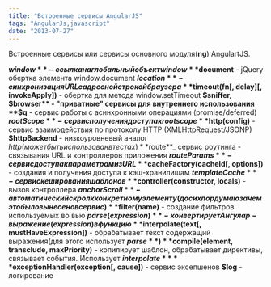```yaml
---
title: "Встроенные сервисы AngularJS"
tags: "AngularJs,javascript"
date: "2013-07-27"
---
```


Встроенные сервисы или сервисы основного модуля(**ng**) AngulartJS.

**$window** - ссылка на глобальный объект window **$document** - jQuery обертка элемента window.document **$location** - синхронизация URL с адресной строкой браузера **$timeout(fn[, delay][, invokeApply])** - обертка для метода window.setTimeout **$sniffer, $browser** - "приватные" сервисы для внутреннего использования **$q** - сервис работы с асинхронными операциями (promise/deferred) **$rootScope** - сервис получения доступа к root scope **$http(config)** - сервис взаимодействия по протоколу HTTP (XMLHttpRequest/JSONP) **$httpBackend** - низкоуровневый аналог $http (может быть использован в тестах) **$route**_ сервис роутинга - связывания URL и контроллеров приложения **$routeParams** - сервис доступа к параметрам из URL **$cacheFactory(cacheId[, options])** - создания и получения доступа к кэш-хранилищам **$templateCache** - сервис кеширования шаблонов **$controller(constructor, locals)** - вызов контроллера **$anchorScroll** - автоматический скрол к конкретному элементу(до сих пор думаю зачем это было вынесено в сервис) **$filter(name)** - создание фильтров используемых во вью **$parse(expression)** - конвертирует Ангулар-выражение(expression) в функцию **$interpolate(text[, mustHaveExpression])** - обрабатывает текст содержащий выражения(для этого использует **$parse**) **$compile(element, transclude, maxPriority)** - копилирует шаблон, обрабатывает директивы, связывает события. Использует **$interpolate** **$exceptionHandler(exception[, cause])** - сервис эксепшенов **$log** - логирование
